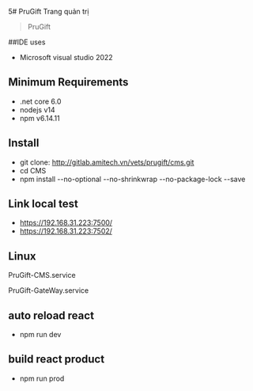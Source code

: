 ﻿5# PruGift Trang quản trị

> PruGift

##IDE uses
- Microsoft visual studio 2022

## Minimum Requirements
- .net core 6.0
- nodejs v14
- npm v6.14.11

## Install
- git clone: http://gitlab.amitech.vn/vets/prugift/cms.git
- cd CMS
- npm install --no-optional --no-shrinkwrap --no-package-lock --save

## Link local test
- https://192.168.31.223:7500/
- https://192.168.31.223:7502/
## Linux
PruGift-CMS.service

PruGift-GateWay.service

## auto reload react
- npm run dev

## build react product
- npm run prod
